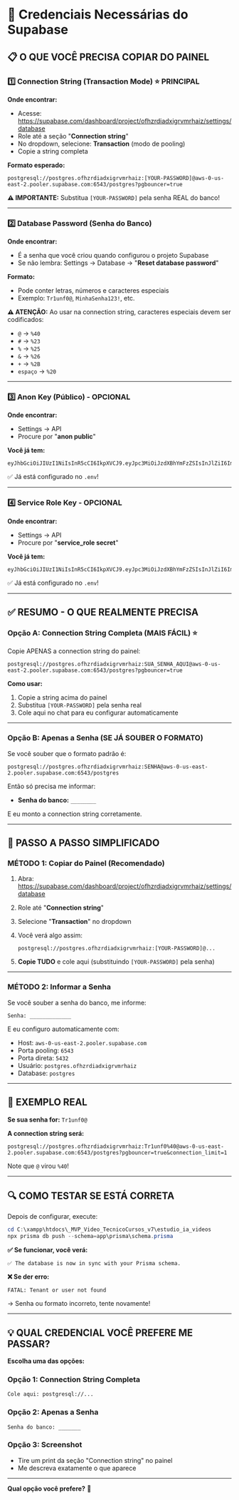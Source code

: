 # 🔑 Credenciais Necessárias do Supabase

## 📋 O QUE VOCÊ PRECISA COPIAR DO PAINEL

### 1️⃣ **Connection String (Transaction Mode)** ⭐ PRINCIPAL

**Onde encontrar:**
- Acesse: https://supabase.com/dashboard/project/ofhzrdiadxigrvmrhaiz/settings/database
- Role até a seção "**Connection string**"
- No dropdown, selecione: **Transaction** (modo de pooling)
- Copie a string completa

**Formato esperado:**
```
postgresql://postgres.ofhzrdiadxigrvmrhaiz:[YOUR-PASSWORD]@aws-0-us-east-2.pooler.supabase.com:6543/postgres?pgbouncer=true
```

**⚠️ IMPORTANTE:** Substitua `[YOUR-PASSWORD]` pela senha REAL do banco!

---

### 2️⃣ **Database Password** (Senha do Banco)

**Onde encontrar:**
- É a senha que você criou quando configurou o projeto Supabase
- Se não lembra: Settings → Database → "**Reset database password**"

**Formato:**
- Pode conter letras, números e caracteres especiais
- Exemplo: `Tr1unf0@`, `MinhaSenha123!`, etc.

**⚠️ ATENÇÃO:** Ao usar na connection string, caracteres especiais devem ser codificados:
- `@` → `%40`
- `#` → `%23`
- `%` → `%25`
- `&` → `%26`
- `+` → `%2B`
- `espaço` → `%20`

---

### 3️⃣ **Anon Key (Público)** - OPCIONAL

**Onde encontrar:**
- Settings → API
- Procure por "**anon public**"

**Você já tem:**
```
eyJhbGciOiJIUzI1NiIsInR5cCI6IkpXVCJ9.eyJpc3MiOiJzdXBhYmFzZSIsInJlZiI6Im9maH...
```

✅ Já está configurado no `.env`!

---

### 4️⃣ **Service Role Key** - OPCIONAL

**Onde encontrar:**
- Settings → API
- Procure por "**service_role secret**"

**Você já tem:**
```
eyJhbGciOiJIUzI1NiIsInR5cCI6IkpXVCJ9.eyJpc3MiOiJzdXBhYmFzZSIsInJlZiI6Im9maH...
```

✅ Já está configurado no `.env`!

---

## ✅ RESUMO - O QUE REALMENTE PRECISA

### Opção A: **Connection String Completa** (MAIS FÁCIL) ⭐

Copie APENAS a connection string do painel:

```
postgresql://postgres.ofhzrdiadxigrvmrhaiz:SUA_SENHA_AQUI@aws-0-us-east-2.pooler.supabase.com:6543/postgres?pgbouncer=true
```

**Como usar:**
1. Copie a string acima do painel
2. Substitua `[YOUR-PASSWORD]` pela senha real
3. Cole aqui no chat para eu configurar automaticamente

---

### Opção B: **Apenas a Senha** (SE JÁ SOUBER O FORMATO)

Se você souber que o formato padrão é:
```
postgresql://postgres.ofhzrdiadxigrvmrhaiz:SENHA@aws-0-us-east-2.pooler.supabase.com:6543/postgres
```

Então só precisa me informar:
- **Senha do banco:** `________`

E eu monto a connection string corretamente.

---

## 🎯 PASSO A PASSO SIMPLIFICADO

### MÉTODO 1: Copiar do Painel (Recomendado)

1. Abra: https://supabase.com/dashboard/project/ofhzrdiadxigrvmrhaiz/settings/database

2. Role até "**Connection string**"

3. Selecione "**Transaction**" no dropdown

4. Você verá algo assim:
   ```
   postgresql://postgres.ofhzrdiadxigrvmrhaiz:[YOUR-PASSWORD]@...
   ```

5. **Copie TUDO** e cole aqui (substituindo `[YOUR-PASSWORD]` pela senha)

---

### MÉTODO 2: Informar a Senha

Se você souber a senha do banco, me informe:

```
Senha: _____________
```

E eu configuro automaticamente com:
- Host: `aws-0-us-east-2.pooler.supabase.com`
- Porta pooling: `6543`
- Porta direta: `5432`
- Usuário: `postgres.ofhzrdiadxigrvmrhaiz`
- Database: `postgres`

---

## 📝 EXEMPLO REAL

**Se sua senha for:** `Tr1unf0@`

**A connection string será:**
```
postgresql://postgres.ofhzrdiadxigrvmrhaiz:Tr1unf0%40@aws-0-us-east-2.pooler.supabase.com:6543/postgres?pgbouncer=true&connection_limit=1
```

Note que `@` virou `%40`!

---

## 🔍 COMO TESTAR SE ESTÁ CORRETA

Depois de configurar, execute:

```powershell
cd C:\xampp\htdocs\_MVP_Video_TecnicoCursos_v7\estudio_ia_videos
npx prisma db push --schema=app\prisma\schema.prisma
```

**✅ Se funcionar, você verá:**
```
✅ The database is now in sync with your Prisma schema.
```

**❌ Se der erro:**
```
FATAL: Tenant or user not found
```
→ Senha ou formato incorreto, tente novamente!

---

## 💡 QUAL CREDENCIAL VOCÊ PREFERE ME PASSAR?

**Escolha uma das opções:**

### Opção 1: Connection String Completa
```
Cole aqui: postgresql://...
```

### Opção 2: Apenas a Senha
```
Senha do banco: _______
```

### Opção 3: Screenshot
- Tire um print da seção "Connection string" no painel
- Me descreva exatamente o que aparece

---

**Qual opção você prefere?** 🤔
